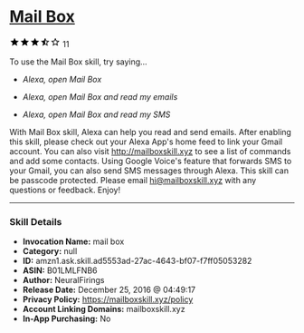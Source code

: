 # [Mail Box](http://alexa.amazon.com/#skills/amzn1.ask.skill.ad5553ad-27ac-4643-bf07-f7ff05053282)
![3.1 stars](../../images/ic_star_black_18dp_1x.png)![3.1 stars](../../images/ic_star_black_18dp_1x.png)![3.1 stars](../../images/ic_star_black_18dp_1x.png)![3.1 stars](../../images/ic_star_half_black_18dp_1x.png)![3.1 stars](../../images/ic_star_border_black_18dp_1x.png) 11

To use the Mail Box skill, try saying...

* *Alexa, open Mail Box*

* *Alexa, open Mail Box and read my emails*

* *Alexa, open Mail Box and read my SMS*

With Mail Box skill, Alexa can help you read and send emails. After enabling this skill, please check out your Alexa App's home feed to link your Gmail account. You can also visit http://mailboxskill.xyz to see a list of commands and add some contacts. Using Google Voice's feature that forwards SMS to your Gmail, you can also send SMS messages through Alexa. This skill can be passcode protected. Please email hi@mailboxskill.xyz with any questions or feedback. Enjoy!

***

### Skill Details

* **Invocation Name:** mail box
* **Category:** null
* **ID:** amzn1.ask.skill.ad5553ad-27ac-4643-bf07-f7ff05053282
* **ASIN:** B01LMLFNB6
* **Author:** NeuralFirings
* **Release Date:** December 25, 2016 @ 04:49:17
* **Privacy Policy:** https://mailboxskill.xyz/policy
* **Account Linking Domains:** mailboxskill.xyz
* **In-App Purchasing:** No
